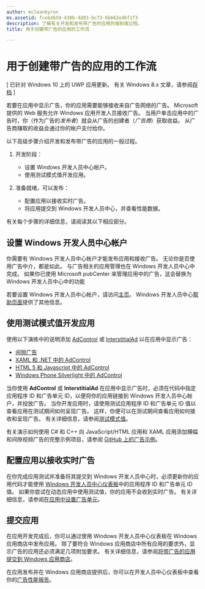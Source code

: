```yaml
---
author: mcleanbyron
ms.assetid: fcebd659-438b-4d03-bc73-6b662ed6f1f3
description: 了解有关开发和发布带广告的应用的端到端过程。
title: 用于创建带广告的应用的工作流

---
```


# 用于创建带广告的应用的工作流


\[ 已针对 Windows 10 上的 UWP 应用更新。 有关 Windows 8.x 文章，请参阅[存档](http://go.microsoft.com/fwlink/p/?linkid=619132) \]

若要在应用中显示广告，你的应用需要能够接收来自广告网络的广告。 Microsoft 提供的 Web 服务允许 Windows 应用开发人员接收广告。 当用户单击应用中的广告时，你（作为广告的*发布者*）就会从广告的创建者（*广告商*）获取收益。 从广告商赚取的收益会通过你的帐户支付给你。

以下高级步骤介绍开发和发布带广告的应用的一般过程。

1.  开发阶段：

    * 设置 Windows 开发人员中心帐户。
    * 使用测试模式值开发应用。

2.  准备就绪，可以发布：

    * 配置应用以接收实时广告。
    * 将应用提交到 Windows 开发人员中心，并查看性能数据。

有关每个步骤的详细信息，请阅读其以下相应部分。

## 设置 Windows 开发人员中心帐户

你需要有 Windows 开发人员中心帐户才能发布应用和接收广告。 无论你是否使用广告中介，都是如此。 与广告相关的应用管理也在 Windows 开发人员中心中完成。 如果你已使用 Microsoft pubCenter 来管理应用中的广告，这会替换为 Windows 开发人员中心中的功能

若要设置 Windows 开发人员中心帐户，请访问[主页](https://dev.windows.com/windows-apps)。 Windows 开发人员中心[帮助页面](https://dev.windows.com/develop)提供了其他信息。

## 使用测试模式值开发应用

使用以下演练中的说明添加 [AdControl](https://msdn.microsoft.com/library/windows/apps/microsoft.advertising.winrt.ui.adcontrol.aspx) 或 [InterstitialAd](https://msdn.microsoft.com/library/windows/apps/microsoft.advertising.winrt.ui.interstitialad.aspx) 以在应用中显示广告：

-   [间隙广告](interstitial-ads.md)
-   [XAML 和 .NET 中的 AdControl](adcontrol-in-xaml-and--net.md)
-   [HTML 5 和 Javascript 中的 AdControl](adcontrol-in-html-5-and-javascript.md)
-   [Windows Phone Silverlight 中的 AdControl](adcontrol-in-windows-phone-silverlight.md)

当你使用 **AdControl** 或 **InterstitialAd** 在应用中显示广告时，必须在代码中指定应用程序 ID 和广告单元 ID，以便将你的应用链接到 Windows 开发人员中心帐户，并投放广告。 当你开发应用时，请使用测试应用程序 ID 和广告单元 ID 值以查看应用在测试期间如何呈现广告。 这样，你便可以在测试期间查看应用如何接收和呈现广告。 有关详细信息，请参阅[测试模式值](test-mode-values.md)。

有关演示如何使用 C# 和 C++ 向 JavaScript/HTML 应用和 XAML 应用添加横幅和间隙视频广告的完整示例项目，请参阅 [GitHub 上的广告示例](http://aka.ms/githubads)。

## 配置应用以接收实时广告

在你完成应用测试并准备将其提交到 Windows 开发人员中心时，必须更新你的应用代码才能使用 [Windows 开发人员中心仪表板](https://msdn.microsoft.com/library/windows/apps/mt170658.aspx)中的应用程序 ID 和广告单元 ID 值。 如果你尝试在动态应用中使用测试值，你的应用不会收到实时广告。 有关详细信息，请参阅[在应用中设置广告单元](set-up-ad-units-in-your-app.md)。

## 提交应用

在应用开发完成后，你可以通过使用 Windows 开发人员中心仪表板在 Windows 应用商店中发布应用。 除了要符合 Windows 应用商店中所有应用的要求外，显示广告的应用还必须满足几项附加要求。 有关详细信息，请参阅[将带广告的应用提交到 Windows 应用商店](submit-an-app-with-ads-to-the-windows-store.md)。

在应用发布并在 Windows 应用商店提供后，你可以在开发人员中心仪表板中查看你的[广告性能报告](../publish/advertising-performance-report.md)。

 

 


<!--HONumber=May16_HO2-->


